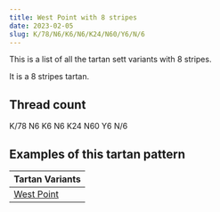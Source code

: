 ```yaml
---
title: West Point with 8 stripes
date: 2023-02-05
slug: K/78/N6/K6/N6/K24/N60/Y6/N/6
---
```

This is a list of all the tartan sett variants with 8 stripes.

It is a 8 stripes tartan.


## Thread count
K/78 N6 K6 N6 K24 N60 Y6 N/6

## Examples of this tartan pattern

| Tartan Variants |
|---------------|
| [West Point](/variants/k/78/n6/k6/n6/k24/n60/y6/n/6-k000000-n808080-yf0c000)||
